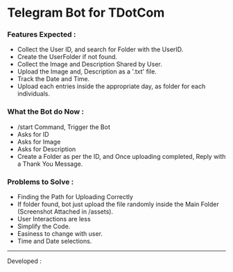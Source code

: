 # Telegram Bot for TDotCom

### Features Expected :
- Collect the User ID, and search for Folder with the UserID.
- Create the UserFolder if not found.
- Collect the Image and Description Shared by User.
- Upload the Image and, Description as a '.txt' file.
- Track the Date and Time.
- Upload each entries inside the appropriate day, as folder for each individuals.

### What the Bot do Now :
- /start Command, Trigger the Bot
- Asks for ID
- Asks for Image
- Asks for Description
- Create a Folder as per the ID, and Once uploading completed, Reply with a Thank You Message.

### Problems to Solve :
- Finding the Path for Uploading Correctly
- If folder found, bot just upload the file randomly inside the Main Folder (Screenshot Attached in /assets). 
- User Interactions are less
- Simplify the Code.
- Easiness to change with user.
- Time and Date selections.

---

Developed : 
